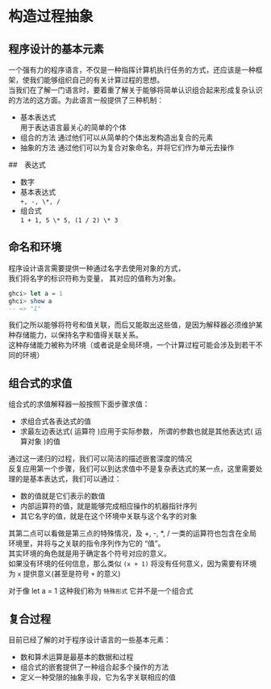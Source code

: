 # 构造过程抽象

## 程序设计的基本元素

一个强有力的程序语言，不仅是一种指挥计算机执行任务的方式，还应该是一种框架，使我们能够组织自己的有关计算过程的思想。  
当我们在了解一门语言时，要着重了解关于能够将简单认识组合起来形成复杂认识的方法的这方面。为此语言一般提供了三种机制：

- 基本表达式  
  用于表达语言最关心的简单的个体
- 组合的方法
  通过他们可以从简单的个体出发构造出复合的元素
- 抽象的方法
  通过他们可以为复合对象命名，并将它们作为单元去操作

##　表达式

- 数字
- 基本表达式  
  `+, -, \*, /`
- 组合式  
  `1 + 1, 5 \* 5, (1 / 2) \* 3`

## 命名和环境

程序设计语言需要提供一种通过名字去使用对象的方式，  
我们将名字的标识符称为变量， 其对应的值称为对象。

```haskell
ghci> let a = 1
ghci> show a
-- => "1"
```

我们之所以能够将符号和值关联，而后又能取出这些值，是因为解释器必须维护某种存储能力，以保持名字和值得关联关系。  
这种存储能力被称为环境（或者说是全局环境，一个计算过程可能会涉及到若干不同的环境）

## 组合式的求值

组合式的求值解释器一般按照下面步骤求值：

- 求组合式各表达式的值
- 求最左边表达式( 运算符 )应用于实际参数， 所谓的参数也就是其他表达式( 运算对象 )的值

通过这一递归的过程，我们可以简洁的描述嵌套深度的情况  
反复应用第一个步骤，我们可以到达求值中不是复杂表达式的某一点，这里需要处理的是基本表达式，我们可以通过：

- 数的值就是它们表示的数值
- 内部运算符的值，就是能够完成相应操作的机器指针序列
- 其它名字的值，就是在这个环境中关联与这个名字的对象

其第二点可以看做是第三点的特殊情况，及 +, -, \*, / 一类的运算符也包含在全局环境里，并将与之关联的指令序列作为它的 “值”。  
其实环境的角色就是用于确定各个符号对应的意义。  
如果没有环境的任何信息，那么类似 `(x + 1)` 将没有任何意义，因为需要有环境为 `x` 提供意义(甚至是符号 `+` 的意义)

对于像 let a = 1 这种我们称为 `特殊形式` 它并不是一个组合式

## 复合过程

目前已经了解的对于程序设计语言的一些基本元素：

- 数和算术运算是最基本的数据和过程
- 组合式的嵌套提供了一种组合起多个操作的方法
- 定义一种受限的抽象手段，它为名字关联相应的值
